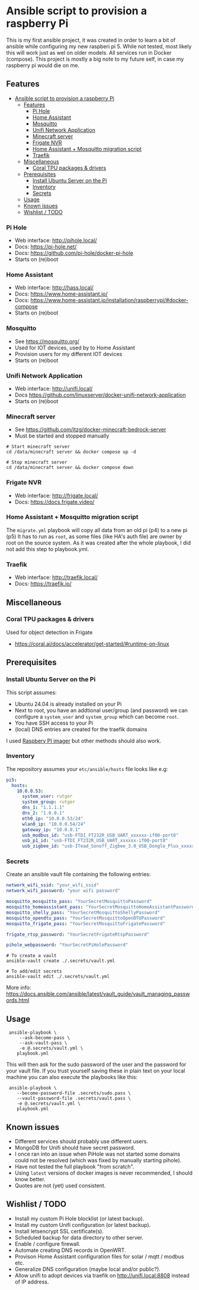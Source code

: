 # Ansible script to provision a raspberry Pi

This is my first ansible project, it was created in order to learn a bit of ansible while configuring my new raspberi pi 5.
While not tested, most likely this will work just as wel on older models. All services run in Docker (compose).
This project is mostly a big note to my future self, in case my raspberry pi would die on me.

## Features

- [Ansible script to provision a raspberry Pi](#ansible-script-to-provision-a-raspberry-pi)
  - [Features](#features)
    - [Pi Hole](#pi-hole)
    - [Home Assistant](#home-assistant)
    - [Mosquitto](#mosquitto)
    - [Unifi Network Application](#unifi-network-application)
    - [Minecraft server](#minecraft-server)
    - [Frigate NVR](#frigate-nvr)
    - [Home Assistant + Mosquitto migration script](#home-assistant--mosquitto-migration-script)
    - [Traefik](#traefik)
  - [Miscellaneous](#miscellaneous)
    - [Coral TPU packages \& drivers](#coral-tpu-packages--drivers)
  - [Prerequisites](#prerequisites)
    - [Install Ubuntu Server on the Pi](#install-ubuntu-server-on-the-pi)
    - [Inventory](#inventory)
    - [Secrets](#secrets)
  - [Usage](#usage)
  - [Known issues](#known-issues)
  - [Wishlist / TODO](#wishlist--todo)

### Pi Hole

- Web interface: http://pihole.local/
- Docs: https://pi-hole.net/
- Docs: https://github.com/pi-hole/docker-pi-hole
- Starts on (re)boot

### Home Assistant

- Web interface: http://hass.local/
- Docs: https://www.home-assistant.io/
- Docs: https://www.home-assistant.io/installation/raspberrypi/#docker-compose
- Starts on (re)boot

### Mosquitto

- See https://mosquitto.org/
- Used for IOT devices, used by to Home Assistant
- Provision users for my different IOT devices
- Starts on (re)boot

### Unifi Network Application

- Web interface: http://unifi.local/
- Docs https://github.com/linuxserver/docker-unifi-network-application
- Starts on (re)boot

### Minecraft server

- See https://github.com/itzg/docker-minecraft-bedrock-server
- Must be started and stopped manually

```shell
# Start minecraft server
cd /data/minecraft server && docker compose up -d

# Stop minecraft server
cd /data/minecraft server && docker compose down
```

### Frigate NVR

- Web interface: http://frigate.local/
- Docs: https://docs.frigate.video/

### Home Assistant + Mosquitto migration script

The `migrate.yml` playbook will copy all data from an old pi (p4) to a new pi (p5)
It has to run as `root`, as some files (like HA's auth file) are owner by root on the source system.
As it was created after the whole playbook, I did not add this step to  playbook.yml.

### Traefik

- Web interface: http://traefik.local/
- Docs: https://traefik.io/

## Miscellaneous

### Coral TPU packages & drivers

Used for object detection in Frigate

- https://coral.ai/docs/accelerator/get-started/#runtime-on-linux

## Prerequisites

### Install Ubuntu Server on the Pi

This script assumes:

- Ubuntu 24.04 is already installed on your Pi
- Next to root, you have an addtional user/group (and password) we can configure a `system_user` and `system_group` 
which can become `root`.
- You have SSH access to your Pi
- (local) DNS entries are created for the traefik domains

I used [Raspbery PI imager](https://ubuntu.com/download/raspberry-pi) but other methods should also work.

### Inventory

The repository assumes your `etc/ansible/hosts` file looks like e.g:

```yaml
pi5:
  hosts:
    10.0.0.53:
      system_user: rutger
      system_group: rutger
      dns_1: "1.1.1.1"
      dns_2: "1.0.0.1"      
      eth0_ip: "10.0.0.53/24"
      wlan0_ip: "10.0.0.54/24"
      gateway_ip: "10.0.0.1"
      usb_modbus_id: "usb-FTDI_FT232R_USB_UART_xxxxxx-if00-port0"
      usb_p1_id: "usb-FTDI_FT232R_USB_UART_xxxxxx-if00-port0"
      usb_zigbee_id: "usb-ITead_Sonoff_Zigbee_3.0_USB_Dongle_Plus_xxxxx-port0"
```

### Secrets

Create an ansible vault file containing the following entries:

```yaml
network_wifi_ssid: "your_wifi_ssid"
network_wifi_password: "your wifi password"

mosquitto_mosquitto_pass: "YourSecretMosquittoPassword"
mosquitto_homeassistant_pass: "YourSecretMosquittoHomeAssistantPassword"
mosquitto_shelly_pass: "YourSecretMosquittoShellyPassword"
mosquitto_opendtu_pass: "YourSecretMosquittoOpenDTUPassword"
mosquitto_frigate_pass: "YourSecretMosquittoFrigatePassword"

frigate_rtsp_password: "YourSecretFrigateRtspPassword"

pihole_webpassword: "YourSecretPiHolePassword"
```

```shell
# To create a vault
ansible-vault create ./.secrets/vault.yml 

# To add/edit secrets
ansible-vault edit ./.secrets/vault.yml
```

More info: https://docs.ansible.com/ansible/latest/vault_guide/vault_managing_passwords.html

## Usage

```shell
 ansible-playbook \
     --ask-become-pass \
     --ask-vault-pass \
     -e @.secrets/vault.yml \
    playbook.yml
```

This will then ask for the sudo password of the user and the password for your vault file.
If you trust yourself saving these in plain text on your local machine you can also execute the playbooks like this:

```shell
 ansible-playbook \
    --become-password-file .secrets/sudo.pass \
    --vault-password-file .secrets/vault.pass \
    -e @.secrets/vault.yml \
    playbook.yml
```

## Known issues

- Different services should probably use different users.
- MongoDB for Unifi should have secret password.
- I once ran into an issue when PiHole was not started some domains could not be resolved (which was fixed by manually starting pihole).
- Have not tested the full playbook "from scratch".
- Using `latest` versions of docker images is never recommended, I should know better.
- Quotes are not (yet) used consistent.

## Wishlist / TODO

- Install my custom Pi Hole blocklist (or latest backup).
- Install my custom Unifi configuration (or latest backup).
- Install letsencrypt SSL certificate(s).
- Scheduled backup for data directory to other server.
- Enable / configure firewall.
- Automate creating DNS records in OpenWRT.
- Provison Home Assistant configuration files for solar / mqtt / modbus etc.
- Generalize DNS configuration (maybe local and/or public?).
- Allow unifi to adopt devices via traefik on http://unifi.local:8808 instead of IP address.